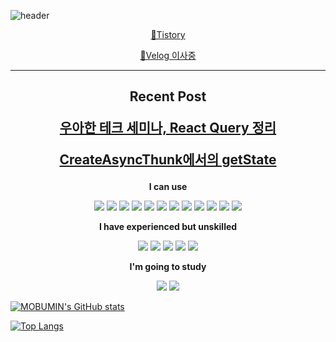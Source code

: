 ![header](https://capsule-render.vercel.app/api?type=Shark&color=auto&height=300&section=header&text=MOBUMIN%20GIT&fontSize=90)

[<p align="center">🌱Tistory</p>](https://kiju23.tistory.com/)
[<p align="center">🌱Velog 이사중</p>](https://velog.io/@wynter_kim)

----
**<p align="center">Recent Post</p>**
[<p align="center">우아한 테크 세미나, React Query 정리</p>](https://velog.io/@wynter_kim/%EC%9A%B0%EC%95%84%ED%95%9C-%ED%85%8C%ED%81%AC-%EC%84%B8%EB%AF%B8%EB%82%98-React-Query-%ED%9B%84%EA%B8%B0)
[<p align="center">CreateAsyncThunk에서의 getState</p>](https://velog.io/@wynter_kim/Redux-CreateAsyncThunk%EC%97%90%EC%84%9C-getState%EB%A1%9C-Store-%EC%A0%91%EA%B7%BC%ED%95%98%EA%B8%B0)
----

**<p align="center">I can use</p>**
<p align="center">
  <img src="https://img.shields.io/badge/React-61DAFB?style=flat-square&logo=React&logoColor=white"/></a>
  <img src="https://img.shields.io/badge/ReactNative-61DAFB?style=flat-square&logo=React&logoColor=white"/></a>
  <img src="https://img.shields.io/badge/HTML5-E34F26?style=flat-square&logo=HTML5&logoColor=white"/></a>
  <img src="https://img.shields.io/badge/CSS3-1572B6?style=flat-square&logo=CSS3&logoColor=white"/></a>
  <img src="https://img.shields.io/badge/Node.js-339933?style=flat-square&logo=Node.js&logoColor=white"/></a>
  <img src="https://img.shields.io/badge/MongoDB-47A248?style=flat-square&logo=MongoDB&logoColor=white"/></a>
  <img src="https://img.shields.io/badge/GitHub-181717?style=flat-square&logo=GitHub&logoColor=white"/></a>
  <img src="https://img.shields.io/badge/Jekyll-CC0000?style=flat-square&logo=Jekyll&logoColor=white"/></a>
  <img src="https://img.shields.io/badge/Heroku-430098?style=flat-square&logo=Heroku&logoColor=white"/></a>
  <img src="https://img.shields.io/badge/Vercel-000000?style=flat-square&logo=Vercel&logoColor=white"/></a>
  <img src="https://img.shields.io/badge/Photoshop-31A8FF?style=flat-square&logo=AdobePhotoshop&logoColor=white"/></a>
  <img src="https://img.shields.io/badge/Figma-F24E1E?style=flat-square&logo=Figma&logoColor=white"/></a>
</p>
  
**<p align="center">I have experienced but unskilled</p>**
<p align="center">
  <img src="https://img.shields.io/badge/Python-3766AB?style=flat-square&logo=Python&logoColor=white"/></a>
  <img src="https://img.shields.io/badge/Java-007396?style=flat-square&logo=Java&logoColor=white"/></a>
  <img src="https://img.shields.io/badge/Oracle-F80000?style=flat-square&logo=Oracle&logoColor=white"/></a>
  <img src="https://img.shields.io/badge/TypeScript-3178C6?style=flat-square&logo=TypeScript&logoColor=white"/></a>
  <img src="https://img.shields.io/badge/Redux-764ABC?style=flat-square&logo=Redux&logoColor=white"/></a>
</p>
  
**<p align="center">I'm going to study</p>**
<p align="center">
  <img src="https://img.shields.io/badge/Vue.js-4FC08D?style=flat-square&logo=Vue.js&logoColor=white"/></a>
  <img src="https://img.shields.io/badge/AngularJS-E23237?style=flat-square&logo=AngularJS&logoColor=white"/></a>
</p>

[![MOBUMIN's GitHub stats](https://github-readme-stats.vercel.app/api?username=MOBUMIN)](https://github.com/anuraghazra/github-readme-stats)

[![Top Langs](https://github-readme-stats.vercel.app/api/top-langs/?username=MOBUMIN&layout=compact)](https://github.com/anuraghazra/github-readme-stats)
